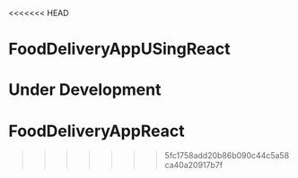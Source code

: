 <<<<<<< HEAD
# FoodDeliveryAppUSingReact


Under Development
=======
# FoodDeliveryAppReact
>>>>>>> 5fc1758add20b86b090c44c5a58ca40a20917b7f
